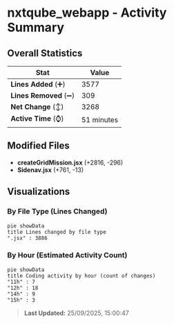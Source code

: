 # nxtqube_webapp - Activity Summary 

## Overall Statistics

| Stat                   | Value                                                             |
| ---------------------- | ----------------------------------------------------------------- |
| **Lines Added** (➕)   | 3577                                          |
| **Lines Removed** (➖) | 309                                        |
| **Net Change** (↕)    | 3268                |
| **Active Time** (⌚)   | 51 minutes |


## Modified Files
- **createGridMission.jsx** (+2816, -296)
- **Sidenav.jsx** (+761, -13)

## Visualizations

### By File Type (Lines Changed)

```mermaid
pie showData
title Lines changed by file type
".jsx" : 3886
```

### By Hour (Estimated Activity Count)

```mermaid
pie showData
title Coding activity by hour (count of changes)
"11h" : 7
"12h" : 18
"14h" : 9
"15h" : 3
```


> **Last Updated:** 25/09/2025, 15:00:47